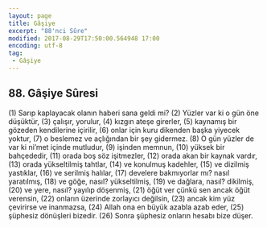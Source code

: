 ```yaml
---
layout: page
title: Gâşiye
excerpt: "88'nci Sûre"
modified: 2017-08-29T17:50:00.564948 17:00
encoding: utf-8
tag: 
 - Gâşiye
---
```


## 88. Gâşiye Sûresi

(1) Sarıp kaplayacak olanın haberi sana geldi mi?
(2) Yüzler var ki o gün öne düşüktür,
(3) çalışır, yorulur,
(4) kızgın ateşe girerler,
(5) kaynamış bir gözeden kendilerine içirilir,
(6) onlar için kuru dikenden başka yiyecek yoktur,
(7) o beslemez ve açlığından bir şey gidermez.
(8) O gün yüzler de var ki ni’met içinde mutludur,
(9) işinden memnun,
(10) yüksek bir bahçededir,
(11) orada boş söz işitmezler,
(12) orada akan bir kaynak vardır,
(13) orada yükseltilmiş tahtlar,
(14) ve konulmuş kadehler,
(15) ve dizilmiş yastıklar,
(16) ve serilmiş halılar,
(17) develere bakmıyorlar mı? nasıl yaratılmış,
(18) ve göğe, nasıl? yükseltilmiş,
(19) ve dağlara, nasıl? dikilmiş,
(20) ve yere, nasıl? yayılıp döşenmiş,
(21) öğüt ver çünkü sen ancak öğüt verensin,
(22) onların üzerinde zorlayıcı değilsin,
(23) ancak kim yüz çevirirse ve inanmazsa,
(24) Allah ona en büyük azabla azab eder, 
(25) şüphesiz dönüşleri bizedir.
(26) Sonra şüphesiz onların hesabı bize düşer.

